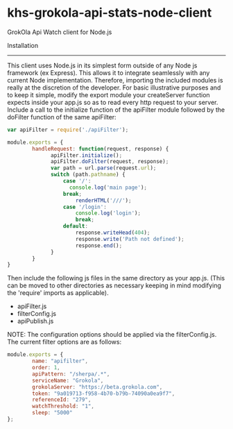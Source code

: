 # khs-grokola-api-stats-node-client
GrokOla Api Watch client for Node.js

Installation
_______________________________________________________________

This client uses Node.js in its simplest form outside of any Node js framework (ex Express).  This allows it to integrate seamlessly with any current Node implementation. Therefore, importing the included modules is really at the discretion of the developer.  For basic illustrative purposes and to keep it simple, modify the export module your createServer function expects inside your app.js so as to read every http request to your server.  Include a call to the initialize function of the apiFilter module followed by the doFilter function of the same apiFilter:

```javascript
var apiFilter = require('./apiFilter');

module.exports = {
		handleRequest: function(request, response) {			
			  apiFilter.initialize();
			  apiFilter.doFilter(request, response);
			  var path = url.parse(request.url);
			  switch (path.pathname) {
				  case '/':
				    console.log('main page');
				  break;
					  renderHTML('///');
				  case '/login':
					  console.log('login');
					  break;
				  default:
					  response.writeHead(404);
					  response.write('Path not defined');
					  response.end();
			  }
		}
}
```

Then include the following js files in the same directory as your app.js.  (This can be moved to other directories as necessary keeping in mind modifying the 'require' imports as applicable).
- apiFilter.js
- filterConfig.js
- apiPublish.js

NOTE: The configuration options should be applied via the filterConfig.js.  The current filter options are as follows:
```javascript
module.exports = {		
		name: "apifilter",
		order: 1,
		apiPattern: "/sherpa/.*",	
		serviceName: "Grokola",
		grokolaServer: "https://beta.grokola.com",
		token: "9a019713-f958-4b70-b79b-74090a0ea9f7",
		referenceId: "279",
		watchThreshold: "1",
		sleep: "5000"
};
